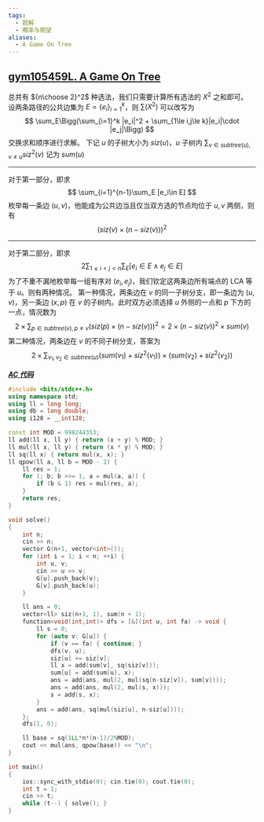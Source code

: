 ```yaml
---
tags:
  - 题解
  - 概率与期望
aliases:
  - A Game On Tree
---
```

## [gym105459L. A Game On Tree](https://codeforces.com/gym/105459/problem/L)

总共有 ${n\choose 2}^2$ 种选法，我们只需要计算所有选法的 $X^2$ 之和即可。
设两条路径的公共边集为 $E=\{e_i\}_{i=1}^k$，则 $\sum (X^2)$ 可以改写为
$$
\sum_E\Bigg(\sum_{i=1}^k |e_i|^2 + \sum_{1\le i,j\le k}|e_i|\cdot |e_j|\Bigg)
$$
交换求和顺序进行求解。
下记 $u$ 的子树大小为 $siz(u)$，$u$ 子树内 $\displaystyle\sum_{v\in subtree(u),v\ne u} siz^2(v)$ 记为 $sum(u)$

---

对于第一部分，即求
$$
\sum_{i=1}^{n-1}\sum_E [e_i\in E]
$$
枚举每一条边 $(u,v)$，他能成为公共边当且仅当双方选的节点均位于 $u,v$ 两侧，则有
$$
\bigg(siz(v)\times (n-siz(v))\bigg)^2
$$

---

对于第二部分，即求
$$
2\sum_{1\le i <j< n} \sum_E[e_i\in E\land e_j\in E]
$$
为了不重不漏地枚举每一组有序对 $(e_i,e_j)$，我们钦定这两条边所有端点的 LCA 等于 $u$。则有两种情况。
第一种情况，两条边在 $v$ 的同一子树分支，即一条边为 $(u,v)$，另一条边 $(x,p)$ 在 $v$ 的子树内。此时双方必须选择 $u$ 外侧的一点和 $p$ 下方的一点，情况数为
$$
2\times \sum_{p\in subtree(v),p\ne v} \bigg(siz(p)\times(n-siz(v))\bigg)^2=2\times(n-siz(v))^2\times sum(v)
$$
第二种情况，两条边在 $v$ 的不同子树分支，答案为
$$
2\times \sum_{v_1,v_2\in subtree(u)} \bigg(sum(v_1)+siz^2(v_1)\bigg)\times\bigg(sum(v_2)+siz^2(v_2)\bigg)
$$

[***AC 代码***](https://codeforces.com/gym/105459/submission/334997675)

```cpp
#include <bits/stdc++.h>
using namespace std;
using ll = long long;
using db = long double;
using i128 = __int128;

const int MOD = 998244353;
ll add(ll x, ll y) { return (x + y) % MOD; }
ll mul(ll x, ll y) { return (x * y) % MOD; }
ll sq(ll x) { return mul(x, x); }
ll qpow(ll a, ll b = MOD - 2) {
    ll res = 1;
    for (; b; b >>= 1, a = mul(a, a)) {
        if (b & 1) res = mul(res, a);
    }
    return res;
}

void solve()
{
    int n;
    cin >> n;
    vector G(n+1, vector<int>());
    for (int i = 1; i < n; ++i) {
        int u, v;
        cin >> u >> v;
        G[u].push_back(v);
        G[v].push_back(u);
    }

    ll ans = 0;
    vector<ll> siz(n+1, 1), sum(n + 1);
    function<void(int,int)> dfs = [&](int u, int fa) -> void {
        ll s = 0;
        for (auto v: G[u]) {
            if (v == fa) { continue; }
            dfs(v, u);
            siz[u] += siz[v];
            ll x = add(sum[v], sq(siz[v]));
            sum[u] = add(sum[u], x);
            ans = add(ans, mul(2, mul(sq(n-siz[v]), sum[v])));
            ans = add(ans, mul(2, mul(s, x)));
            s = add(s, x);
        }
        ans = add(ans, sq(mul(siz[u], n-siz[u])));
    };
    dfs(1, 0);

    ll base = sq(1LL*n*(n-1)/2%MOD);
    cout << mul(ans, qpow(base)) << "\n";
}

int main()
{
    ios::sync_with_stdio(0); cin.tie(0); cout.tie(0); 
    int t = 1;
    cin >> t;
    while (t--) { solve(); }
}
```
